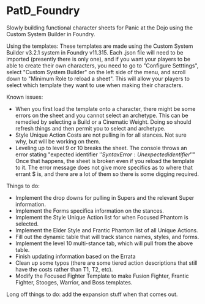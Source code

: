 # PatD_Foundry
Slowly building functional character sheets for Panic at the Dojo using the Custom System Builder in Foundry.

Using the templates:
These templates are made using the Custom System Builder v3.2.1 system in Foundry v11.315. Each .json file will need to be imported (presently there is only one), and if you want your players to be able to create their own characters, you need to go to "Configure Setttings", select "Custom System Builder" on the left side of the menu, and scroll down to "Minimum Role to reload a sheet". This will allow your players to select which template they want to use when making their characters.

Known issues:
- When you first load the template onto a character, there might be some errors on the sheet and you cannot select an archetype. This can be remedied by selecting a Build or a Cinematic Weight. Doing so should refresh things and then permit you to select and archetype.
- Style Unique Action Costs are not pulling in for all stances. Not sure why, but will be working on them.
- Leveling up to level 9 or 10 breaks the sheet. The console throws an error stating "expected identifier '$' SyntaxError: Unexpected identifier '$'" Once that happens, the sheet is broken even if you reload the template to it. The error message does not give more specifics as to where that errant $ is, and there are a lot of them so there is some digging required.

Things to do:
- Implement the drop downs for pulling in Supers and the relevant Super information.
- Implement the Forms specifica information on the stances.
- Implement the Style Unique Action list for when Focused Phantom is selected.
- Implement the Elder Style and Frantic Phantom list of all Unique Actions.
- Fill out the dynamic table that will track stance names, styles, and forms.
- Implement the level 10 multi-stance tab, which will pull from the above table.
- Finish updating information based on the Errata
- Clean up some typos (there are some tiered action descriptions that still have the costs rather than T1, T2, etc).
- Modify the Focused Fighter Template to make Fusion Fighter, Frantic Fighter, Stooges, Warrior, and Boss templates.

Long off things to do: add the expansion stuff when that comes out.

